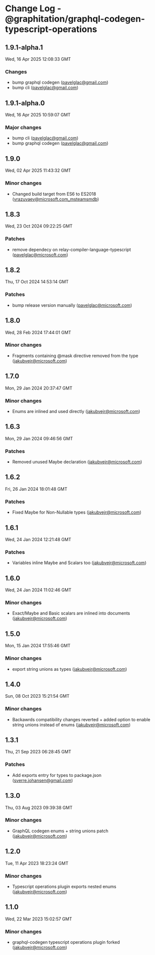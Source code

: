 # Change Log - @graphitation/graphql-codegen-typescript-operations

<!-- This log was last generated on Wed, 16 Apr 2025 12:08:33 GMT and should not be manually modified. -->

<!-- Start content -->

## 1.9.1-alpha.1

Wed, 16 Apr 2025 12:08:33 GMT

### Changes

- bump graphql codegen (pavelglac@gmail.com)
- bump cli (pavelglac@gmail.com)

## 1.9.1-alpha.0

Wed, 16 Apr 2025 10:59:07 GMT

### Major changes

- bump cli (pavelglac@gmail.com)
- bump graphql codegen (pavelglac@gmail.com)

## 1.9.0

Wed, 02 Apr 2025 11:43:32 GMT

### Minor changes

- Changed build target from ES6 to ES2018 (vrazuvaev@microsoft.com_msteamsmdb)

## 1.8.3

Wed, 23 Oct 2024 09:22:25 GMT

### Patches

- remove dependecy on relay-compiler-language-typescript (pavelglac@microsoft.com)

## 1.8.2

Thu, 17 Oct 2024 14:53:14 GMT

### Patches

- bump release version manually (pavelglac@microsoft.com)

## 1.8.0

Wed, 28 Feb 2024 17:44:01 GMT

### Minor changes

- Fragments containing @mask directive removed from the type (jakubvejr@microsoft.com)

## 1.7.0

Mon, 29 Jan 2024 20:37:47 GMT

### Minor changes

- Enums are inlined and used directly (jakubvejr@microsoft.com)

## 1.6.3

Mon, 29 Jan 2024 09:46:56 GMT

### Patches

- Removed unused Maybe declaration (jakubvejr@microsoft.com)

## 1.6.2

Fri, 26 Jan 2024 18:01:48 GMT

### Patches

- Fixed Maybe for Non-Nullable types (jakubvejr@microsoft.com)

## 1.6.1

Wed, 24 Jan 2024 12:21:48 GMT

### Patches

- Variables inline Maybe and Scalars too (jakubvejr@microsoft.com)

## 1.6.0

Wed, 24 Jan 2024 11:02:46 GMT

### Minor changes

- Exact/Maybe and Basic scalars are inlined into documents (jakubvejr@microsoft.com)

## 1.5.0

Mon, 15 Jan 2024 17:55:46 GMT

### Minor changes

- export string unions as types (jakubvejr@microsoft.com)

## 1.4.0

Sun, 08 Oct 2023 15:21:54 GMT

### Minor changes

- Backawrds compatibility changes reverted + added option to enable string unions instead of enums (jakubvejr@microsoft.com)

## 1.3.1

Thu, 21 Sep 2023 06:28:45 GMT

### Patches

- Add exports entry for types to package.json (sverre.johansen@gmail.com)

## 1.3.0

Thu, 03 Aug 2023 09:39:38 GMT

### Minor changes

- GraphQL codegen enums + string unions patch (jakubvejr@microsoft.com)

## 1.2.0

Tue, 11 Apr 2023 18:23:24 GMT

### Minor changes

- Typescript operations plugin exports nested enums (jakubvejr@microsoft.com)

## 1.1.0

Wed, 22 Mar 2023 15:02:57 GMT

### Minor changes

- graphql-codegen typescript operations plugin forked (jakubvejr@microsoft.com)

